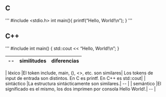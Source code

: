 ## C
'''
#include <stdio.h> 
int main(){
    printf(“Hello, World!\n”);
}
''' 
## C++
'''
#include <iostream> 
int main() {
    std::cout << “Hello, World!\n”;
}
  
| -- | similitudes | diferencias |
| --- | --- | --- |

| léxico |El token include, main, (), <>, etc. son similares| Los tokens de input de entrada son distintos. En C es printf. En C++ es std::cout|
| sintáctico |La estructura sintácticamente son similares.| -- |
| semántico |El significado es el mismo, los dos imprimen por consola Hello World!.| -- |

